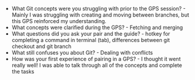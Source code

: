 * What Git concepts were you struggling with prior to the GPS session? - Mainly I was struggling with creating and moving between branches, but this GPS reinforced my understanding.
* What concepts were clarified during the GPS? - Fetching and merging
* What questions did you ask your pair and the guide? - hotkey for completing a command in terminal (tab), differences between git checkout and git branch
* What still confuses you about Git? - Dealing with conflicts
* How was your first experience of pairing in a GPS? - I thought it went really well! I was able to talk through all of the concepts and complete the tasks